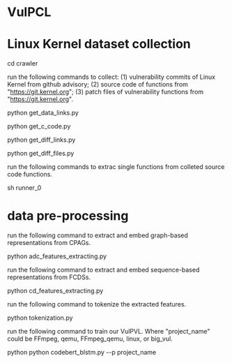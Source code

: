 # VulPCL

# Linux Kernel dataset collection

cd crawler

run the following commands to collect: (1) vulnerability commits of Linux Kernel from github advisory; (2) source code of functions from "https://git.kernel.org"; (3) patch files of vulnerability functions  from "https://git.kernel.org".

python get_data_links.py

python get_c_code.py

python get_diff_links.py

python get_diff_files.py

run the following commands to extrac single functions from colleted source code functions.

sh runner_0

# data pre-processing

run the following command to extract and embed graph-based representations from CPAGs.

python adc_features_extracting.py

run the following command to extract and embed sequence-based representations from FCDSs.

python cd_features_extracting.py

run the following command to tokenize the extracted features.

python tokenization.py

run the following command to train our VulPVL. Where "project_name" could be FFmpeg, qemu, FFmpeg_qemu, linux, or big_vul.

python python codebert_blstm.py --p project_name